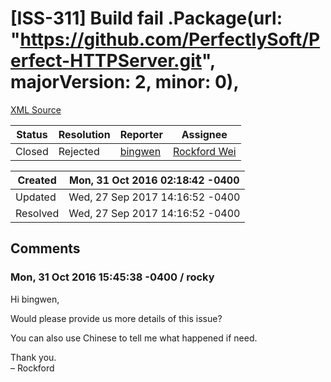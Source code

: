 # [ISS-311] Build fail .Package(url: "https://github.com/PerfectlySoft/Perfect-HTTPServer.git", majorVersion: 2, minor: 0),

[XML Source](../xml/ISS-311.xml)
<p></p>





Status|Resolution|Reporter|Assignee
------|----------|--------|--------
Closed|Rejected|[bingwen](bingwenfu^@gmail.com)|[Rockford Wei]($rocky)





Created|Mon, 31 Oct 2016 02:18:42 -0400
-------|--------------
Updated|Wed, 27 Sep 2017 14:16:52 -0400
Resolved|Wed, 27 Sep 2017 14:16:52 -0400


## Comments




### Mon, 31 Oct 2016 15:45:38 -0400 / rocky 

<p><p>Hi bingwen,</p>

<p>Would please provide us more details of this issue?</p>

<p>You can also use Chinese to tell me what happened if need.</p>

<p>Thank you.<br/>
– Rockford</p></p>


